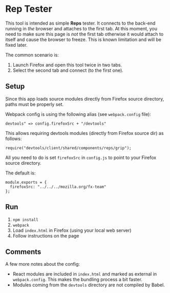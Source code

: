 Rep Tester
==========
This tool is intended as simple <b>Reps</b> tester. It connects to the back-end
running in <i>the</i> browser and attaches to the first tab. At this moment,
you need to make sure this page is <i>not</i> the first tab otherwise it
would attach to itself and cause the browser to freeze. This is known limitation
and will be fixed later.

The common scenario is:
1. Launch Firefox and open this tool twice in two tabs.
2. Select the second tab and connect (to the first one).

Setup
-----
Since this app loads source modules directly from Firefox source directory, paths must be properly set.

Webpack config is using the following alias (see `webpack.config` file):

`devtools" => config.firefoxSrc + "/devtools"`

This allows requiring devtools modules (directly from Firefox source dir) as follows:

`require("devtools/client/shared/components/reps/grip");`

All you need to do is set `firefoxSrc` in `config.js` to point to your
Firefox source directory.

The default is:

```
module.exports = {
  firefoxSrc: "../../../mozilla.org/fx-team"
};
```

Run
---
1. `npm install`
2. `webpack`
3. Load `index.html` in Firefox (using your local web server)
4. Follow instructions on the page

Comments
--------
A few more notes about the config:

* React modules are included in `index.html` and marked as external
in `webpack.config`. This makes the bundling process a bit faster.
* Modules coming from the `devtools` directory are not compiled by Babel.
